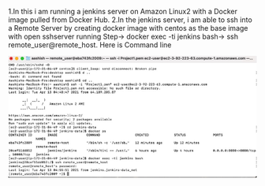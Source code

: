 1.In this i am running a jenkins server on  Amazon Linux2 with a Docker image pulled from Docker Hub. 
2.In the jenkins server, i am able to ssh into a Remote Server by creating docker image with centos as the base image with open sshserver running 
Step->  docker exec -ti jenkins bash->  ssh remote_user@remote_host.
 Here is Command line 
 
![Test Image 4](https://github.com/aashishgk7760/28.-Docker-Jenkins-SSH-/blob/master/a.jpg)
